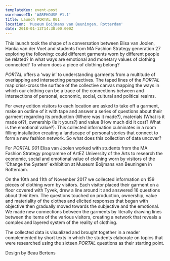 ```yaml
---
templateKey: event-post
warehouseID: 'WAREHOUSE #1.1'
title: Launch PORTAL 001
location: 'Museum Boijmans van Beuningen, Rotterdam'
date: 2018-01-13T14:30:00.000Z
---
```

This launch took the shape of a conversation between Elisa van Joolen, Hanka van der Voet and students from MA Fashion Strategy generation 27 exploring the following: could different garments worn by different people be related? In what ways are emotional and monetary values of clothing connected? To whom does a piece of clothing belong?

*PORTAL* offers a ‘way in’ to understanding garments from a multitude of overlapping and intersecting perspectives. The taped lines of the *PORTAL* map criss-cross the surface of the collective canvas mapping the ways in which our clothing can be a trace of the connections between and intersections of personal, economic, social, cultural and political realms.

For every edition visitors to each location are asked to take off a garment, make an outline of it with tape and answer a series of questions about their garment regarding its production (Where was it made?), materials (What is it made of?), ownership (Is it yours?) and value (How much did it cost? What is the emotional value?). This collected information culminates in a room filling installation creating a landscape of personal stories that connect to form a new fashion network. So what does this collection of data uncover?

For *PORTAL 001* Elisa van Joolen worked with students from the MA Fashion Strategy programme of ArtEZ University of the Arts to research the economic, social and emotional value of clothing worn by visitors of the ‘Change the System’ exhibition at Museum Boijmans van Beuningen in Rotterdam.

On the 10th and 11th of November 2017 we collected information on 159 pieces of clothing worn by visitors. Each visitor placed their garment on a floor covered with Tyvek, drew a line around it and answered 16 questions about their item. The questions touched on production, ownership, value and materiality of the clothes and elicited responses that began with objective then gradually moved towards the subjective and the emotional. We made new connections between the garments by literally drawing lines between the items of the various visitors, creating a network that reveals a complex and layered system of the reality of clothing.

The collected data is visualized and brought together in a reader complemented by short texts in which the students elaborate on topics that were researched using the sixteen *PORTAL* questions as their starting point.

Design by Beau Bertens